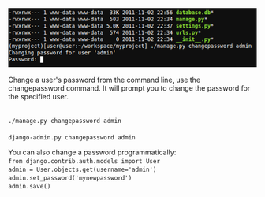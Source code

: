 <img alt="" src="/img/uploads/2011-11/django-change-admin-user-password.png" />

<p>Change a user's password from the command line, use the changepassword command. It will prompt you to change the password for the specified user.</p>

<code name="py">
./manage.py changepassword admin
</code>

<code name="py">
django-admin.py changepassword admin
</code>

<p>You can also change a password programmatically:</a>
<code name="py">
from django.contrib.auth.models import User
admin = User.objects.get(username='admin')
admin.set_password('mynewpassword')
admin.save()
</code>